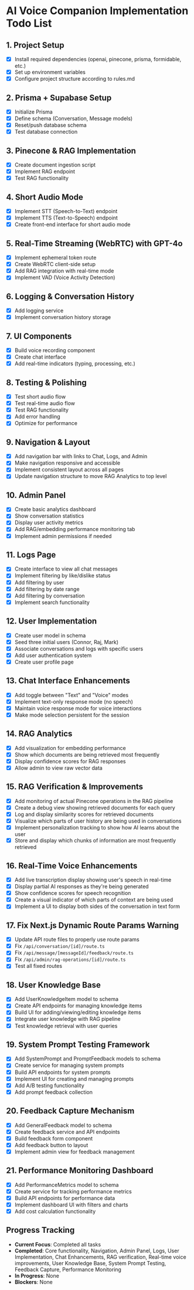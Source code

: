 # AI Voice Companion Implementation Todo List

## 1. Project Setup
- [x] Install required dependencies (openai, pinecone, prisma, formidable, etc.)
- [x] Set up environment variables
- [x] Configure project structure according to rules.md

## 2. Prisma + Supabase Setup
- [x] Initialize Prisma
- [x] Define schema (Conversation, Message models)
- [x] Reset/push database schema
- [x] Test database connection

## 3. Pinecone & RAG Implementation
- [x] Create document ingestion script
- [x] Implement RAG endpoint
- [x] Test RAG functionality

## 4. Short Audio Mode
- [x] Implement STT (Speech-to-Text) endpoint
- [x] Implement TTS (Text-to-Speech) endpoint
- [x] Create front-end interface for short audio mode

## 5. Real-Time Streaming (WebRTC) with GPT-4o
- [x] Implement ephemeral token route
- [x] Create WebRTC client-side setup
- [x] Add RAG integration with real-time mode
- [x] Implement VAD (Voice Activity Detection)

## 6. Logging & Conversation History
- [x] Add logging service
- [x] Implement conversation history storage

## 7. UI Components
- [x] Build voice recording component
- [x] Create chat interface
- [x] Add real-time indicators (typing, processing, etc.)

## 8. Testing & Polishing
- [x] Test short audio flow
- [x] Test real-time audio flow
- [x] Test RAG functionality
- [x] Add error handling
- [x] Optimize for performance

## 9. Navigation & Layout
- [x] Add navigation bar with links to Chat, Logs, and Admin
- [x] Make navigation responsive and accessible
- [x] Implement consistent layout across all pages
- [x] Update navigation structure to move RAG Analytics to top level

## 10. Admin Panel
- [x] Create basic analytics dashboard
- [x] Show conversation statistics
- [x] Display user activity metrics
- [x] Add RAG/embedding performance monitoring tab
- [x] Implement admin permissions if needed

## 11. Logs Page
- [x] Create interface to view all chat messages
- [x] Implement filtering by like/dislike status
- [x] Add filtering by user
- [x] Add filtering by date range
- [x] Add filtering by conversation
- [x] Implement search functionality

## 12. User Implementation
- [x] Create user model in schema
- [x] Seed three initial users (Connor, Raj, Mark)
- [x] Associate conversations and logs with specific users
- [x] Add user authentication system
- [x] Create user profile page

## 13. Chat Interface Enhancements
- [x] Add toggle between "Text" and "Voice" modes
- [x] Implement text-only response mode (no speech)
- [x] Maintain voice response mode for voice interactions
- [x] Make mode selection persistent for the session

## 14. RAG Analytics
- [x] Add visualization for embedding performance
- [x] Show which documents are being retrieved most frequently
- [x] Display confidence scores for RAG responses
- [x] Allow admin to view raw vector data

## 15. RAG Verification & Improvements
- [x] Add monitoring of actual Pinecone operations in the RAG pipeline
- [x] Create a debug view showing retrieved documents for each query
- [x] Log and display similarity scores for retrieved documents
- [x] Visualize which parts of user history are being used in conversations
- [x] Implement personalization tracking to show how AI learns about the user
- [x] Store and display which chunks of information are most frequently retrieved

## 16. Real-Time Voice Enhancements
- [x] Add live transcription display showing user's speech in real-time
- [x] Display partial AI responses as they're being generated
- [x] Show confidence scores for speech recognition
- [x] Create a visual indicator of which parts of context are being used
- [x] Implement a UI to display both sides of the conversation in text form

## 17. Fix Next.js Dynamic Route Params Warning
- [x] Update API route files to properly use route params
- [x] Fix `/api/conversation/[id]/route.ts`
- [x] Fix `/api/message/[messageId]/feedback/route.ts`
- [x] Fix `/api/admin/rag-operations/[id]/route.ts`
- [x] Test all fixed routes

## 18. User Knowledge Base
- [x] Add UserKnowledgeItem model to schema
- [x] Create API endpoints for managing knowledge items
- [x] Build UI for adding/viewing/editing knowledge items
- [x] Integrate user knowledge with RAG pipeline
- [x] Test knowledge retrieval with user queries

## 19. System Prompt Testing Framework
- [x] Add SystemPrompt and PromptFeedback models to schema
- [x] Create service for managing system prompts
- [x] Build API endpoints for system prompts
- [x] Implement UI for creating and managing prompts
- [x] Add A/B testing functionality
- [x] Add prompt feedback collection

## 20. Feedback Capture Mechanism
- [x] Add GeneralFeedback model to schema
- [x] Create feedback service and API endpoints
- [x] Build feedback form component
- [x] Add feedback button to layout
- [x] Implement admin view for feedback management

## 21. Performance Monitoring Dashboard
- [x] Add PerformanceMetrics model to schema
- [x] Create service for tracking performance metrics
- [x] Build API endpoints for performance data
- [x] Implement dashboard UI with filters and charts
- [x] Add cost calculation functionality

## Progress Tracking
- **Current Focus**: Completed all tasks
- **Completed**: Core functionality, Navigation, Admin Panel, Logs, User Implementation, Chat Enhancements, RAG verification, Real-time voice improvements, User Knowledge Base, System Prompt Testing, Feedback Capture, Performance Monitoring
- **In Progress**: None
- **Blockers**: None 